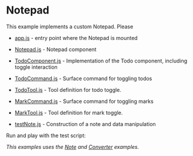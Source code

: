# Notepad

This example implements a custom Notepad. Please 

- [app.js](app.js) - entry point where the Notepad is mounted
- [Notepad.js](Notepad.js) - Notepad component
- [TodoComponent.js](TodoComponent.js) - Implementation of the Todo component, including toggle interaction
- [TodoCommand.js](TodoCommand.js) - Surface command for toggling todos
- [TodoTool.js](TodoTool.js) - Tool definition for todo toggle.
- [MarkCommand.js](MarkCommand.js) - Surface command for toggling marks
- [MarkTool.js](MarkTool.js) - Tool definition for mark toggle.

- [testNote.js](testNoteImporter.js) - Construction of a note and data manipulation

Run and play with the test script:


*This examples uses the [Note](../note) and [Converter](../converter) examples.*


<!--## Building a Notepad with Substance

Substance lets you configure your very own text editor. Let's walk together through the creation of a simple [Notepad](http://substance.io/demos/notepad) app. It can be used like this when ready.

```js
var notepad = $$(Notepad, {
  content: htmlContent
});
Component.mount(notepad, $('#editor_container'));
```

### Define article class

We will define a `Note` article class, that consists of paragraphs and todo items. Text can be linked, emphasized (`emphasis`, `strong`) and highlighted (`mark`).

The following files define our article class

- [note.js](note.js) - Note article class
- [mark.js](mark.js) - Mark annotation
- [todo.js](todo.js) - Todo node


We are utilising a number of predefined node types ([Paragraph](https://github.com/substance/substance/blob/master/document/nodes/paragraph.js), [Emphasis](https://github.com/substance/substance/blob/master/document/nodes/emphasis.js), [Strong](https://github.com/substance/substance/blob/master/document/nodes/paragraph.js), [Link](https://github.com/substance/substance/blob/master/document/nodes/link.js)) but also include custom ones ([Todo](todo.js), [Mark](mark.js)).

```js
// From note.js
var Document = require('substance/document');
var SubstanceArticle = require('substance/article');

// Custom node implementations
var Todo = require('./todo');
var Mark = require('./mark');

var schema = new Document.Schema("substance-note", "1.0.0");
schema.getDefaultTextType = function() {
  return "paragraph";
};

schema.addNodes([
  Document.Paragraph,
  Document.Emphasis,
  Document.Strong,
  Document.Link,
  Todo,
  Mark
]);
```

Let's have a look at the `Mark` implementation, that defines a custom annotation for highlighting text in a note.

```js
// From mark.js
var Annotation = require('substance/document/annotation');

var Mark = Annotation.extend({
  name: "mark",
  splitContainerSelections: true
});

// HTML tag used to represent a mark annotation
Mark.static.tagName = "mark";

// Called during import from HTML. If matched `fromHtml` is called. 
// We don't need to implement it, since it's defined on the Annotation class.
Mark.static.matchElement = function($el) {
  return $el.is("mark");
};
```

In the HTML exchange format mark annotations will look like this.

```html
<p>Some <mark>marked</mark> text</p>
```

We also define a `Todo` class that inherits from the Substance `TextNode`.

```js
// From todo.js
var TextNode = require('substance/document/text_node');
var Todo = TextNode.extend({
  name: "todo",
  properties: {
    done: "bool",
    content: "string"
  }
});
```

We will encode our Todo items in HTML for exchange.

```html
<div class="todo" data-done="1">Fix bug</div>
```

In order to make this work we need to define mappings between HTML and the in-memory representation. This is pretty straight forward. We use jQuery for interacting with the DOM, this allows us to execute the same code on the server using [cheerio](https://github.com/cheeriojs/cheerio). Here's the `fromHtml` code that maps a DOM element to a Todo object.

```js
// From todo.js
Todo.static.fromHtml = function($el, converter) {
  var id = converter.defaultId($el, 'todo');
  var todo = {
    id: id,
    content: '',
    done: $el.attr('data-done') === "1"
  };
  // Stores the plain text in the content property but also creates
  // annotation objects in the document instance.
  todo.content = converter.annotatedText($el, [id, 'content']);
  return todo;
};
```

### Define UI components

The following custom UI components are needed for our Notepad editor.

- [notepad.js](notepad.js) - `Editor` implementation 
- [toolbar.js](todo_tool.js) - Toolbar `Component`
- [todo_component.js](todo_component.js) - Todo `Component` displayed in the editor flow

Let's look at the top level component. We call it `Notepad` and inherit from `Editor`.

```js
// From notepad.js
var Notepad = Editor.extend({
  config: {
    article: Note,
    toolbar: Toolbar,
    tools: tools,
    components: {
      "paragraph": require('substance/ui/nodes/paragraph_component'),
      "link": require('substance/ui/nodes/link_component'),
      "todo": require('./todo_component')
    }
  }
});
```

In the configuration object we pass the `Note` article class that we just defined. We will also define a custom `TodoComponent` that is rendered in within the editing surface.

```js
// From todo_component.js
...
TodoComponent.Prototype = function() {
  ...
  this.render = function() {
    // Checkbox defining wheter a todo is done or not. We don't want the cursor
    // to move inside this area,so we set contenteditable to false
    var checkbox = $$('span').addClass('done').attr({contenteditable: false}).append(
      $$(Icon, {icon: this.props.node.done ? "fa-check-square-o" : "fa-square-o"})
    );
    checkbox.on('mousedown', this.toggleDone);

    var el = $$('div')
      .addClass(this.getClassNames())
      .attr("data-id", this.props.node.id)
      .append([
        checkbox,
        // TextProperty is used to render annotated content.
        // It takes a doc and a path to a text property as an input.
        $$(TextProperty).addProps({
          doc: this.props.doc,
          path: [ this.props.node.id, "content"]
        })
      ]);

    if (this.props.node.done) {
      el.addClass('done');
    }
    return el;
  };
};
```

Finally we design our custom toolbar, where we pick only the tools we need. We have complete freedom on how we organise them. We could wrap them in a container for instance to create groups of tools. Attached is a very simple implementation.

```js
// From toolbar.js
...
var Toolbar = Component.extend({
  render: function() {
    return $$('div').addClass('toolbar').append([
      $$(ToolComponent, {tool: 'undo', 'title': 'Undo'}).append($$(Icon, {icon: 'fa-undo'})),
      $$(ToolComponent, {tool: 'redo', 'title': 'Redo'}).append($$(Icon, {icon: 'fa-repeat'})),
      $$(ToolComponent, {tool: 'emphasis', 'title': 'Emphasis'}).append($$(Icon, {icon: 'fa-italic'})),
      $$(ToolComponent, {tool: 'strong', title: 'Strong'}).append($$(Icon, {icon: 'fa-bold'})),
      $$(ToolComponent, {tool: 'mark', 'title': 'Mark'}).append($$(Icon, {icon: "fa-pencil"})),
      $$(LinkToolComponent, {
        tool: 'link',
        'title': 'Link',
        children: [$$(Icon).addProps({icon: "fa-link"})]
      }).addClass('tool'),
      $$(ToolComponent, {tool: 'todo', 'title': 'Create Todo'}).append($$(Icon, {icon: "fa-check-square-o"}))
    ]);
  }
});
```

#### Define Tools

Tools encapulate document manipulation code according to specific user tasks. They function as a data model for Tool Components. For instance the TodoTool implements toggling between todo and paragraph elements.

Our Nodepad editor implements the following custom tools:

- [mark_tool.js](mark_tool.js) - Toggle mark annotations
- [todo_tool.js](todo_tool.js) - Toggle todos


```js
// From todo_tool.js
var TodoTool = Tool.extend({
  name: "todo",
  
  // Update toolstate according to current selection
  update: function(surface, sel) {
    ...
    if (nodeType === 'paragraph') {
      targetType = 'todo';
    } else {
      targetType = 'paragraph';
      active = true;
    }
    this.setToolState({
      surface: surface,
      sel: sel,
      targetType,
      active: active,
      disabled: false
    });
  },
  
  performAction: function() {
    ...
    // A Surface transaction performs a sequence of document operations
    // and also considers the active selection.    
    surface.transaction(function(tx, args) {
      args.data = {
        type: state.targetType
      };
      // switch text type 
      return editor.switchType(tx, args);
    });
  }
```

The Mark tool is just an annotation tool like strong and emphasis, so we can inherit the whole functionality.

```js
// From mark_tool.js
var AnnotationTool = require('substance/surface/annotation_tool');
var MarkTool = AnnotationTool.extend({
  name: "mark"
});
```
That's it. Now it's on you to dig deeper, ideally by starting your own editor project. Give yourself some time to get familiar with the API's. Building a web-editor is not a trivial task, as there are many things that can go wrong. However, with Substance most of the complexities (such as undo/redo, keyboard and clipboard handling etc.) are taken care of, so you can focus on building user interfaces. -->
